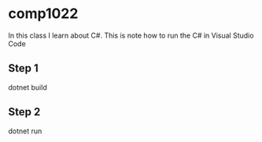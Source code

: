 # comp1022
In this class I learn about C#. This is note how to run the C# in Visual Studio Code

## Step 1
dotnet build

## Step 2
dotnet run
